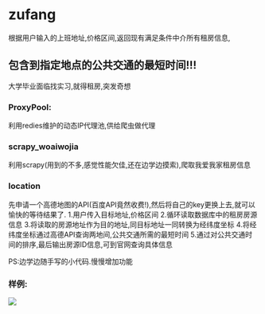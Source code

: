 # zufang
根据用户输入的上班地址,价格区间,返回现有满足条件中介所有租房信息,

## 包含到指定地点的公共交通的最短时间!!!

大学毕业面临找实习,就得租房,突发奇想

### ProxyPool:
利用redies维护的动态IP代理池,供给爬虫做代理

### scrapy_woaiwojia
利用scrapy(用到的不多,感觉性能欠佳,还在边学边摸索),爬取我爱我家租房信息

### location
先申请一个高德地图的API(百度API竟然收费!),然后将自己的key更换上去,就可以愉快的等待结果了.
1.用户传入目标地址,价格区间
2.循环读取数据库中的租房房源信息
3.将读取的房源地址作为目的地址,同目标地址一同转换为经纬度坐标
4.将经纬度坐标通过高德API查询两地间,公共交通所需的最短时间
5.通过对公共交通时间的排序,最后输出房源ID信息,可到官网查询具体信息


PS:边学边随手写的小代码.慢慢增加功能

### 样例:

![](https://github.com/yabuzhidao/zufang/blob/master/test.png)
